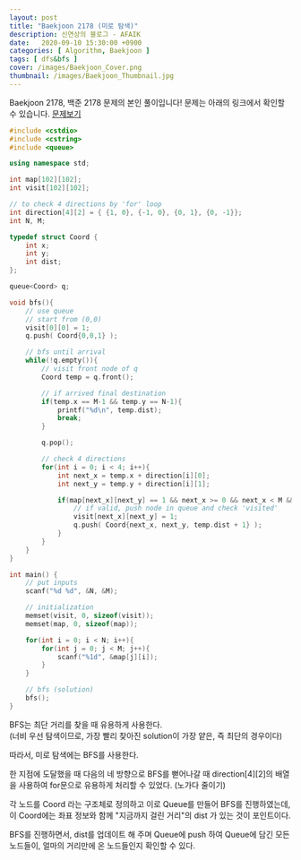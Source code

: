 ```yaml
---
layout: post
title: "Baekjoon 2178 (미로 탐색)"
description: 신연상의 블로그 - AFAIK
date:   2020-09-10 15:30:00 +0900
categories: [ Algorithm, Baekjoon ]
tags: [ dfs&bfs ]
cover: /images/Baekjoon_Cover.png
thumbnail: /images/Baekjoon_Thumbnail.jpg
---
```


Baekjoon 2178, 백준 2178 문제의 본인 풀이입니다!
문제는 아래의 링크에서 확인할 수 있습니다.
[문제보기][prob]
<!-- more -->
```c++
#include <cstdio>
#include <cstring>
#include <queue>

using namespace std;

int map[102][102];
int visit[102][102];

// to check 4 directions by 'for' loop
int direction[4][2] = { {1, 0}, {-1, 0}, {0, 1}, {0, -1}};
int N, M;

typedef struct Coord {
    int x;
    int y;
    int dist;
};

queue<Coord> q;

void bfs(){
    // use queue
    // start from (0,0)
    visit[0][0] = 1;
    q.push( Coord{0,0,1} );

    // bfs until arrival
    while(!q.empty()){
        // visit front node of q
        Coord temp = q.front();

        // if arrived final destination
        if(temp.x == M-1 && temp.y == N-1){
            printf("%d\n", temp.dist);
            break;
        }

        q.pop();

        // check 4 directions
        for(int i = 0; i < 4; i++){
            int next_x = temp.x + direction[i][0];
            int next_y = temp.y + direction[i][1];

            if(map[next_x][next_y] == 1 && next_x >= 0 && next_x < M && next_y >= 0 && next_y < N && visit[next_x][next_y] != 1) {
                // if valid, push node in queue and check 'visited'
                visit[next_x][next_y] = 1;
                q.push( Coord{next_x, next_y, temp.dist + 1} );
            }
        }
    }
}

int main() {
    // put inputs
    scanf("%d %d", &N, &M);

    // initialization
    memset(visit, 0, sizeof(visit));
    memset(map, 0, sizeof(map));

    for(int i = 0; i < N; i++){
        for(int j = 0; j < M; j++){
            scanf("%1d", &map[j][i]);
        }
    }

    // bfs (solution)
    bfs();
}
```

BFS는 최단 거리를 찾을 때 유용하게 사용한다.  
(너비 우선 탐색이므로, 가장 빨리 찾아진 solution이 가장 얕은, 즉 최단의 경우이다)

따라서, 미로 탐색에는 BFS를 사용한다.

한 지점에 도달했을 때 다음의 네 방향으로 BFS를 뻗어나갈 때
direction[4][2]의 배열을 사용하여 for문으로 유용하게 처리할 수 있었다. (노가다 줄이기)

각 노드를 Coord 라는 구조체로 정의하고 이로 Queue를 만들어 BFS를 진행하였는데,
이 Coord에는 좌표 정보와 함께 "지금까지 걸린 거리"의 dist 가 있는 것이 포인트이다.

BFS를 진행하면서, dist를 업데이트 해 주며 Queue에 push 하여
Queue에 담긴 모든 노드들이, 얼마의 거리만에 온 노드들인지 확인할 수 있다. 

[prob]: https://www.acmicpc.net/problem/2178